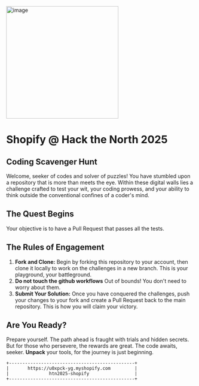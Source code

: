 <img width="300" height="300" alt="image" src="https://github.com/user-attachments/assets/77cf8e62-938a-484b-abed-14372456d814" />


# Shopify @ Hack the North 2025
## Coding Scavenger Hunt

Welcome, seeker of codes and solver of puzzles! You have stumbled upon a repository that is more than meets the eye. Within these digital walls lies a challenge crafted to test your wit, your coding prowess, and your ability to think outside the conventional confines of a coder's mind.

## The Quest Begins
Your objective is to have a Pull Request that passes all the tests.

## The Rules of Engagement
1. **Fork and Clone:** Begin by forking this repository to your account, then clone it locally to work on the challenges in a new branch. This is your playground, your battleground.
2. **Do not touch the github workflows** Out of bounds! You don't need to worry about them.
3. **Submit Your Solution:** Once you have conquered the challenges, push your changes to your fork and create a Pull Request back to the main repository. This is how you will claim your victory.

## Are You Ready?
Prepare yourself. The path ahead is fraught with trials and hidden secrets. But for those who persevere, the rewards are great. The code awaits, seeker. __**Unpack**__ your tools, for the journey is just beginning.

```
+-----------------------------------------------+
|       https://u0xpck-yg.myshopify.com         |
|               htn2025-shopify                 |
+-----------------------------------------------+
```

